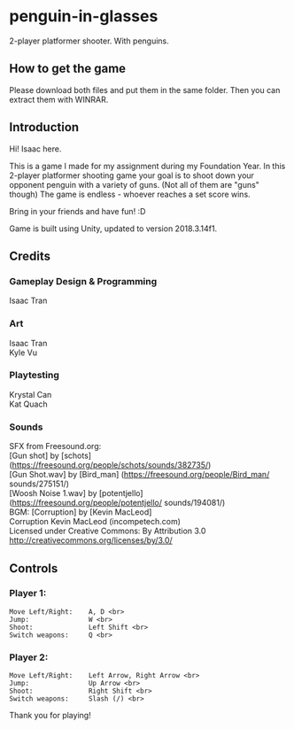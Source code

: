 # penguin-in-glasses
2-player platformer shooter. With penguins. 

## How to get the game
Please download both files and put them in the same folder. Then you can extract them with WINRAR.
    
## Introduction
Hi! Isaac here. 

This is a game I made for my assignment during my Foundation Year.
In this 2-player platformer shooting game your goal is to shoot down your opponent penguin
with a variety of guns. (Not all of them are "guns" though)
The game is endless - whoever reaches a set score wins.

Bring in your friends and have fun! :D

Game is built using Unity, updated to version 2018.3.14f1.

## Credits
### Gameplay Design & Programming <br>
Isaac Tran <br>

### Art <br>
Isaac Tran <br>
Kyle Vu <br>

### Playtesting <br>
Krystal Can <br>
Kat Quach <br>

### Sounds <br>
SFX from Freesound.org: <br>
    [Gun shot]   by [schots]  (https://freesound.org/people/schots/sounds/382735/) <br>
    [Gun Shot.wav]  by [Bird_man]  (https://freesound.org/people/Bird_man/
    sounds/275151/) <br>
    [Woosh Noise 1.wav] by [potentjello](https://freesound.org/people/potentjello/
    sounds/194081/) <br>
BGM: [Corruption] by [Kevin MacLeod] <br>
    Corruption Kevin MacLeod (incompetech.com) <br>
    Licensed under Creative Commons: By Attribution 3.0 <br>
    http://creativecommons.org/licenses/by/3.0/ <br>

## Controls <br>
### Player 1: <br>
    Move Left/Right: 	A, D <br>
    Jump: 		        W <br>
    Shoot: 		        Left Shift <br>
    Switch weapons: 	Q <br>
### Player 2: <br>
    Move Left/Right: 	Left Arrow, Right Arrow <br>
    Jump: 		        Up Arrow <br>
    Shoot: 		        Right Shift <br>
    Switch weapons: 	Slash (/) <br>

Thank you for playing!
